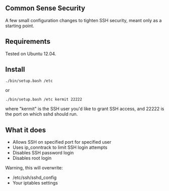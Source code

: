 ## Common Sense Security

A few small configuration changes to tighten SSH security, meant only as a
starting point.

## Requirements

Tested on Ubuntu 12.04.

## Install

`./bin/setup.bash /etc`

or

`./bin/setup.bash /etc kermit 22222`

where "kermit" is the SSH user you'd like to grant SSH access, and 22222 is the
port on which sshd should run.

## What it does

- Allows SSH on specified port for specified user
- Uses ip_conntrack to limit SSH login attempts
- Disables SSH password login
- Disables root login

Warning, this will overwrite:

- /etc/ssh/sshd_config
- Your iptables settings
